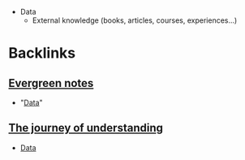 - Data
    - External knowledge (books, articles, courses, experiences...)

# Backlinks
## [Evergreen notes](<Evergreen notes.md>)
- "[Data](<Data.md>)"

## [The journey of understanding](<The journey of understanding.md>)
- [Data](<Data.md>)

